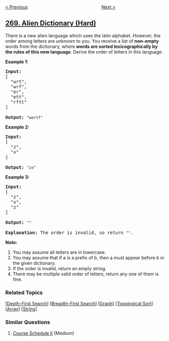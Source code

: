 <!--|This file generated by command(leetcode description); DO NOT EDIT.    |-->
<!--+----------------------------------------------------------------------+-->
<!--|@author    awesee <openset.wang@gmail.com>                           |-->
<!--|@link      https://github.com/awesee                                 |-->
<!--|@home      https://github.com/awesee/leetcode                        |-->
<!--+----------------------------------------------------------------------+-->

[< Previous](../missing-number "Missing Number")
　　　　　　　　　　　　　　　　
[Next >](../closest-binary-search-tree-value "Closest Binary Search Tree Value")

## [269. Alien Dictionary (Hard)](https://leetcode.com/problems/alien-dictionary "火星词典")

<p>There is a new alien language which uses the latin alphabet. However, the order among letters are unknown to you. You receive a list of <b>non-empty</b> words from the dictionary, where <b>words are sorted lexicographically by the rules of this new language</b>. Derive the order of letters in this language.</p>

<p><b>Example 1:</b></p>

<pre>
<strong>Input:</strong>
[
  &quot;wrt&quot;,
  &quot;wrf&quot;,
  &quot;er&quot;,
  &quot;ett&quot;,
  &quot;rftt&quot;
]

<strong>Output: </strong><code>&quot;wertf&quot;</code>
</pre>

<p><b>Example 2:</b></p>

<pre>
<strong>Input:</strong>
[
  &quot;z&quot;,
  &quot;x&quot;
]

<strong>Output: </strong><code>&quot;zx&quot;</code>
</pre>

<p><b>Example 3:</b></p>

<pre>
<strong>Input:</strong>
[
  &quot;z&quot;,
  &quot;x&quot;,
  &quot;z&quot;
] 

<strong>Output:</strong> <code>&quot;&quot;</code>&nbsp;

<strong>Explanation:</strong> The order is invalid, so return <code>&quot;&quot;</code>.
</pre>

<p><b>Note:</b></p>

<ol>
	<li>You may assume all letters are in lowercase.</li>
	<li>You may assume that if a is a prefix of b, then a must appear before b in the given dictionary.</li>
	<li>If the order is invalid, return an empty string.</li>
	<li>There may be multiple valid order of letters, return any one of them is fine.</li>
</ol>

### Related Topics
  [[Depth-First Search](../../tag/depth-first-search/README.md)]
  [[Breadth-First Search](../../tag/breadth-first-search/README.md)]
  [[Graph](../../tag/graph/README.md)]
  [[Topological Sort](../../tag/topological-sort/README.md)]
  [[Array](../../tag/array/README.md)]
  [[String](../../tag/string/README.md)]

### Similar Questions
  1. [Course Schedule II](../course-schedule-ii) (Medium)
